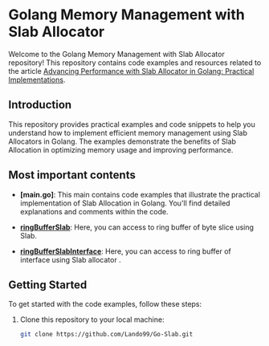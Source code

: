 # Golang Memory Management with Slab Allocator

Welcome to the Golang Memory Management with Slab Allocator repository! This repository contains code examples and resources related to the article [Advancing Performance with Slab Allocator in Golang: Practical Implementations](https://medium.com/@m.lando_60183/advancing-performance-with-slab-allocator-in-golang-practical-implementations-cf1850ab34f5).


## Introduction

This repository provides practical examples and code snippets to help you understand how to implement efficient memory management using Slab Allocators in Golang. The examples demonstrate the benefits of Slab Allocation in optimizing memory usage and improving performance.

## Most important contents

- **[main.go]**: This main contains code examples that illustrate the practical implementation of Slab Allocation in Golang. You'll find detailed explanations and comments within the code.

- **[ringBufferSlab](ringBufferSlab/)**: Here, you can access to ring buffer of byte slice using Slab.
- **[ringBufferSlabInterface](ringBufferSlabInterface/)**: Here, you can access to ring buffer of interface using Slab allocator .

## Getting Started

To get started with the code examples, follow these steps:

1. Clone this repository to your local machine:

   ```bash
   git clone https://github.com/Lando99/Go-Slab.git
